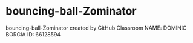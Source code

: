 # bouncing-ball-Zominator
bouncing-ball-Zominator created by GitHub Classroom
 NAME: DOMINIC BORGIA
 ID: 66128594
